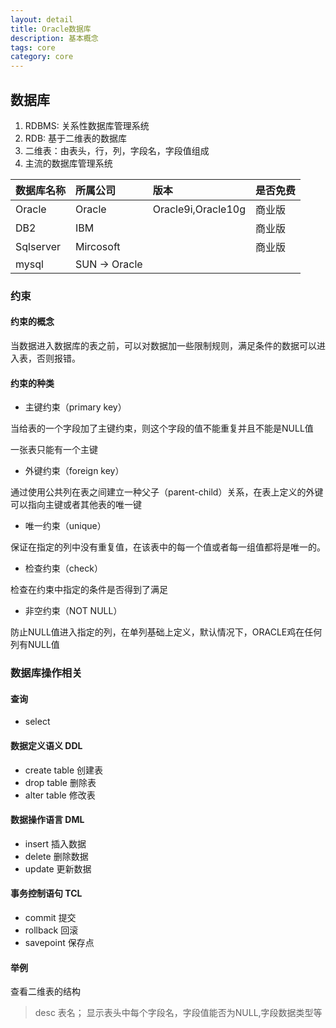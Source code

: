 ```yaml
---
layout: detail
title: Oracle数据库
description: 基本概念
tags: core
category: core
---
```


## 数据库

1. RDBMS: 关系性数据库管理系统
2. RDB: 基于二维表的数据库
3. 二维表：由表头，行，列，字段名，字段值组成
4. 主流的数据库管理系统

|数据库名称|所属公司|版本|是否免费|
|:---|:---|:---|:---|
|Oracle|Oracle|Oracle9i,Oracle10g|商业版|
|DB2|IBM||商业版|
|Sqlserver|Mircosoft||商业版|
|mysql|SUN -> Oracle|||


### 约束

#### 约束的概念

当数据进入数据库的表之前，可以对数据加一些限制规则，满足条件的数据可以进入表，否则报错。

#### 约束的种类

- 主键约束（primary key）

当给表的一个字段加了主键约束，则这个字段的值不能重复并且不能是NULL值

一张表只能有一个主键

- 外键约束（foreign key）

通过使用公共列在表之间建立一种父子（parent-child）关系，在表上定义的外键可以指向主键或者其他表的唯一键

- 唯一约束（unique）

保证在指定的列中没有重复值，在该表中的每一个值或者每一组值都将是唯一的。

- 检查约束（check）

检查在约束中指定的条件是否得到了满足

- 非空约束（NOT NULL） 

防止NULL值进入指定的列，在单列基础上定义，默认情况下，ORACLE鸡在任何列有NULL值

### 数据库操作相关

#### 查询

- select

#### 数据定义语义 DDL
- create table 创建表
- drop table 删除表
- alter table 修改表

#### 数据操作语言 DML
- insert 插入数据
- delete 删除数据
- update 更新数据

#### 事务控制语句 TCL
- commit 提交
- rollback 回滚
- savepoint 保存点

#### 举例
查看二维表的结构
> desc 表名；
显示表头中每个字段名，字段值能否为NULL,字段数据类型等